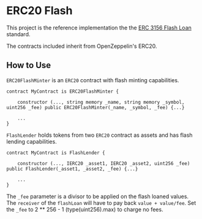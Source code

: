 # ERC20 Flash

This project is the reference implementation the the [ERC 3156 Flash Loan](https://github.com/ethereum/EIPs/pull/3156) standard.

The contracts included inherit from OpenZeppelin's ERC20.

## How to Use

`ERC20FlashMinter` is an `ERC20` contract with flash minting capabilities.

```
contract MyContract is ERC20FlashMinter {

    constructor (..., string memory _name, string memory _symbol, uint256 _fee) public ERC20FlashMinter(_name, _symbol, _fee) {...}

    ...
}
```

`FlashLender` holds tokens from two `ERC20` contract as assets and has flash lending capabilities.

```
contract MyContract is FlashLender {

    constructor (..., IERC20 _asset1, IERC20 _asset2, uint256 _fee) public FlashLender(_asset1, _asset2, _fee) {...}

    ...
}
```

The `_fee` parameter is a divisor to be applied on the flash loaned values. The `receiver` of the `flashLoan` will have to pay back `value + value/fee`. Set the `_fee` to 2 ** 256 - 1 (type(uint256).max) to charge no fees.